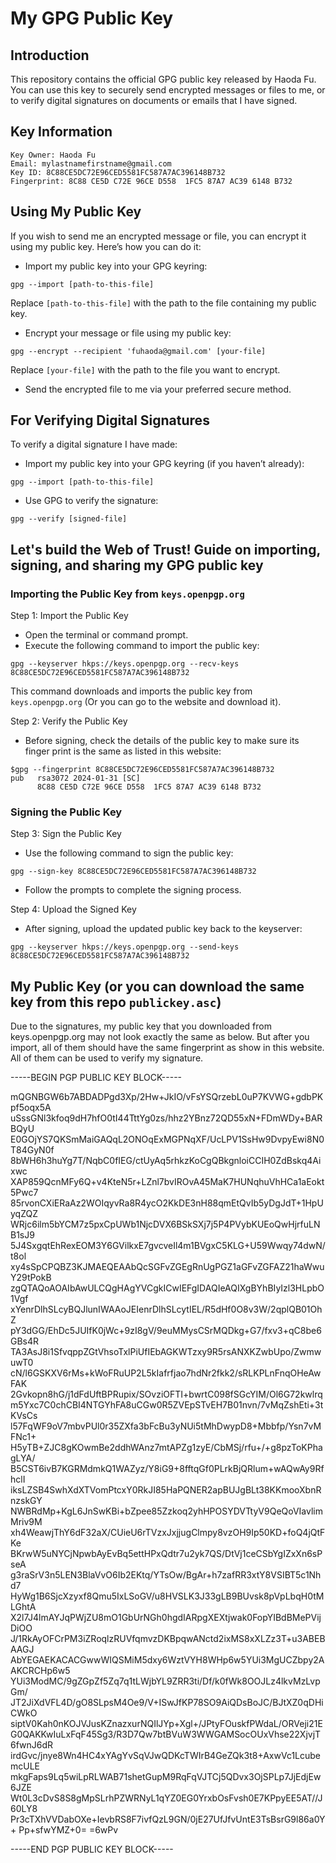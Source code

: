 # My GPG Public Key

## Introduction

This repository contains the official GPG public key released by Haoda Fu. You can use this key to securely send encrypted messages or files to me, or to verify digital signatures on documents or emails that I have signed.

## Key Information

```
Key Owner: Haoda Fu
Email: mylastnamefirstname@gmail.com
Key ID: 8C88CE5DC72E96CED5581FC587A7AC396148B732
Fingerprint: 8C88 CE5D C72E 96CE D558  1FC5 87A7 AC39 6148 B732
```

## Using My Public Key
If you wish to send me an encrypted message or file, you can encrypt it using my public key. Here’s how you can do it:

- Import my public key into your GPG keyring:

```
gpg --import [path-to-this-file]
```

Replace `[path-to-this-file]` with the path to the file containing my public key.

- Encrypt your message or file using my public key:
```
gpg --encrypt --recipient 'fuhaoda@gmail.com' [your-file]
```

Replace `[your-file]` with the path to the file you want to encrypt.

- Send the encrypted file to me via your preferred secure method.

## For Verifying Digital Signatures

To verify a digital signature I have made:

- Import my public key into your GPG keyring (if you haven’t already):
```
gpg --import [path-to-this-file]
```

- Use GPG to verify the signature:
```
gpg --verify [signed-file]
```

## Let's build the Web of Trust! Guide on importing, signing, and sharing my GPG public key

### Importing the Public Key from `keys.openpgp.org`
Step 1: Import the Public Key
- Open the terminal or command prompt.
- Execute the following command to import the public key:

```
gpg --keyserver hkps://keys.openpgp.org --recv-keys 8C88CE5DC72E96CED5581FC587A7AC396148B732
```
This command downloads and imports the public key from `keys.openpgp.org` (Or you can go to the website and download it).

Step 2: Verify the Public Key
- Before signing, check the details of the public key to make sure its finger print is the same as listed in this website:
```
$gpg --fingerprint 8C88CE5DC72E96CED5581FC587A7AC396148B732
pub   rsa3072 2024-01-31 [SC]
      8C88 CE5D C72E 96CE D558  1FC5 87A7 AC39 6148 B732
```

### Signing the Public Key
Step 3: Sign the Public Key
- Use the following command to sign the public key:
```
gpg --sign-key 8C88CE5DC72E96CED5581FC587A7AC396148B732
```
- Follow the prompts to complete the signing process.

Step 4: Upload the Signed Key
- After signing, upload the updated public key back to the keyserver:
```
gpg --keyserver hkps://keys.openpgp.org --send-keys 8C88CE5DC72E96CED5581FC587A7AC396148B732
```


## My Public Key (or you can download the same key from this repo `publickey.asc`)
Due to the signatures, my public key that you downloaded from keys.openpgp.org may not look exactly the same as below.
But after you import, all of them should have the same fingerprint as show in this website. All of them can be used to verify my signature. 

-----BEGIN PGP PUBLIC KEY BLOCK-----

mQGNBGW6b7ABDADPgd3Xp/2Hw+JkIO/vFsYSQrzebL0uP7KVWG+gdbPKpf5oqx5A
uSssGNl3kfoq9dH7hfO0tI44TttYg0zs/hhz2YBnz72QD55xN+FDmWDy+BARBQyU
E0GOjYS7QKSmMaiGAQqL2ONOqExMGPNqXF/UcLPV1SsHw9DvpyEwi8N0T84GyN0f
8bWH6h3huYg7T/NqbC0fIEG/ctUyAq5rhkzKoCgQBkgnloiCCIH0ZdBskq4Aixwc
XAP859QcnMFy6Q+v4KteN5r+LZnl7bvIROvA45MaK7HUNqhuVhHCa1aEokt5Pwc7
85rvonCXiERaAz2WOIqyvRa8R4ycO2KkDE3nH88qmEtQvIb5yDgJdT+1HpUyqZQZ
WRjc6ilm5bYCM7z5pxCpUWb1NjcDVX6BSkSXj7j5P4PVybKUEoQwHjrfuLNB1sJ9
5J4SxgqtEhRexEOM3Y6GVilkxE7gvcveIl4m1BVgxC5KLG+U59Wwqy74dwN/t8ol
xy4sSpCPQBZ3KJMAEQEAAbQcSGFvZGEgRnUgPGZ1aGFvZGFAZ21haWwuY29tPokB
zgQTAQoAOAIbAwULCQgHAgYVCgkICwIEFgIDAQIeAQIXgBYhBIyIzl3HLpbO1Vgf
xYenrDlhSLcyBQJlunIWAAoJEIenrDlhSLcytIEL/R5dHf0O8v3W/2qplQB01OhZ
pY3dGG/EhDc5JUIfK0jWc+9zI8gV/9euMMysCSrMQDkg+G7/fxv3+qC8be6GBs4R
TA3AsJ8i1SfvqppZGtVhsoTxlPiUfIEbAGKWTzxy9R5rsANXKZwbUpo/ZwmwuwT0
cN/l6GSKXV6rMs+kWoFRuUP2L5kIafrfjao7hdNr2fkk2/sRLKPLnFnqOHeAwFAK
2Gvkopn8hG/j1dFdUftBPRupix/SOvziOFTI+bwrtC098fSGcYIM/Ol6G72kwlrq
m5Yxc7C0chCBI4NTGYhFA8uCGw0R5ZVEpSTvEH7B01nvn/7vMqZshEti+3tKVsCs
l57FqWF9oV7mbvPUl0r35ZXfa3bFcBu3yNUi5tMhDwypD8+Mbbfp/Ysn7vMFNc1+
H5yTB+ZJC8gKOwmBe2ddhWAnz7mtAPZg1zyE/CbMSj/rfu+/+g8pzToKPhagLYA/
B5CST6ivB7KGRMdmkQ1WAZyz/Y8iG9+8fftqGf0PLrkBjQRlum+wAQwAy9RfhclI
iksLZSB4SwhXdXTVomPtcxY0RkJI85HaPQNER2apBUJgBLt38KKmooXbnRnzskGY
NWBRdMp+KgL6JnSwKBi+bZpee85Zzkoq2yhHPOSYDVTtyV9QeQoVIavlimMriv9M
xh4WeawjThY6dF32aX/CUieU6rTVzxJxjjugClmpy8vzOH9Ip50KD+foQ4jQtFKe
BKrwW5uNYCjNpwbAyEvBq5ettHPxQdtr7u2yk7QS/DtVj1ceCSbYgIZxXn6sPseA
g3raSrV3n5LEN3BlaVvO6Ib2EKtq/YTsOw/BgAr+h7zafRR3xtY8VSIBT5c1Nhd7
HyWg1B6SjcXzyxf8Qmu5IxLSoGV/u8HVSLK3J33gLB9BUvsk8pVpLbqH0tMLGhtA
X2l7J4lmAYJqPWjZU8mO1GbUrNGh0hgdIARpgXEXtjwak0FopYIBdBMePVijDiOO
J/1RkAyOFCrPM3iZRoqlzRUVfqmvzDKBpqwANctd2ixMS8xXLZz3T+u3ABEBAAGJ
AbYEGAEKACACGwwWIQSMiM5dxy6WztVYH8WHp6w5YUi3MgUCZbpy2AAKCRCHp6w5
YUi3ModMC/9gZGpZf5Zq7q1tLWjbYL9ZRR3ti/Df/k0fWk8OOJLz4lkvMzLvpGm/
JT2JiXdVFL4D/gO8SLpsM4Oe9/V+ISwJfKP78SO9AiQDsBoJC/BJtXZ0qDHiCWkO
siptV0Kah0nKOJVJusKZnazxurNQIlJYp+Xgl+/JPtyFOuskfPWdaL/ORVeji21E
G0QAKKwIuLxFqF45Sg3/R3D7Qw7btBVuW3WWGAMSocOUxVhse22XjvjT6fwnJ6dR
irdGvc/jnye8Wn4HC4xYAgYvSqVJwQDKcTWIrB4GeZQk3t8+AxwVc1LcubemcULE
mkgFaps9Lq5wiLpRLWAB71shetGupM9RqFqVJTCj5QDvx3OjSPLp7JjEdjEw6JZE
Wt0L3cDvS8S8gMpSLrhPZWRNyL1qYZ0EG0YrxbOsFvsh0E7KPpyEE5AT//J60LY8
Pr3cTXhVVDabOXe+IevbRS8F7ivfQzL9GN/0jE27UfJfvUntE3TsBsrG9l86a0Y+
Pp+sfwYMZ+0=
=6wPv

-----END PGP PUBLIC KEY BLOCK-----
